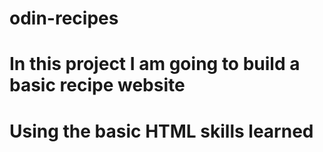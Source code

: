 # odin-recipes
# In this project I am going to build a basic recipe website
# Using the basic HTML skills learned
